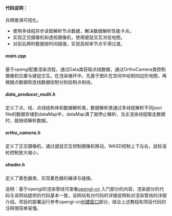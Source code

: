 #### 代码说明：

兵棋推演可视化。

- 使用多线程异步读取解析节点数据，解决数据解析性能卡点。
- 实现正交摄像机和透视摄像机，使用键鼠交互浏览地图。
- 对前后两秒数据按时间插值，实现高帧率节点平滑过渡。

##### main.cpp

基于opengl配置渲染流程，通过Data类获取点线数据，通过OrthoCamera类控制摄像机位置与键鼠交互。在渲染循环中，先基于图片在空间中绘制四边形地图，再根据点数据和连线数据绘制分别绘制点和线。

##### data_producer_multi.h

定义了点、线、点线结构体和数据解析类，数据解析类通过多线程解析不同json file的数据存储到dataMap中，dataMap满了就停止解析，当主渲染线程取走数据时，就继续解析数据。

##### ortho_camera.h

定义了正交摄像机，通过键鼠交互控制摄像机移动，WASD控制上下左右，鼠标滚轮控制放大缩小。

##### shader.h

定义了着色器类，实现着色器的编译与链接。

说明：基于opengl的渲染管线可查看[opengl-cn](https://learnopengl-cn.github.io/01%20Getting%20started/01%20OpenGL/) 入门部分的内容，渲染部分的代码与该网站提供的代码基本一致，该网站有对代码的详细说明和对渲染管线的详细介绍。项目的部署运行参考opengl-cn[创建窗口](https://learnopengl-cn.github.io/01%20Getting%20started/02%20Creating%20a%20window/)部分，结合上述教程和项目代码的注释很简单易懂。





